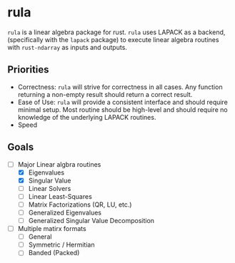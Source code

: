 # rula #
`rula` is a linear algebra package for rust. `rula` uses LAPACK as a
backend, (specifically with the `lapack` package) to execute linear
algebra routines with `rust-ndarray` as inputs and outputs.

## Priorities ##
- Correctness: `rula` will strive for correctness in all cases. Any
  function returning a non-empty result should return a correct
  result.
- Ease of Use: `rula` will provide a consistent interface and should
  require minimal setup. Most routine should be high-level and should
  require no knowledge of the underlying LAPACK routines.
- Speed

## Goals ##
- [ ] Major Linear algbra routines
  - [X] Eigenvalues
  - [X] Singular Value
  - [ ] Linear Solvers
  - [ ] Linear Least-Squares
  - [ ] Matrix Factorizations (QR, LU, etc.)
  - [ ] Generalized Eigenvalues
  - [ ] Generalized Singular Value Decomposition
- [ ] Multiple matirx formats
  - [ ] General
  - [ ] Symmetric / Hermitian
  - [ ] Banded (Packed)
